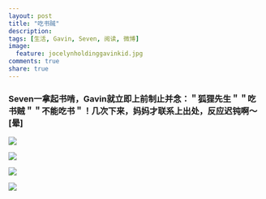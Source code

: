 ```yaml
---
layout: post
title: "吃书贼"
description: 
tags: [生活, Gavin, Seven, 阅读, 微博]
image:
  feature: jocelynholdinggavinkid.jpg
comments: true
share: true
---
```



### Seven一拿起书啃，Gavin就立即上前制止并念：＂狐狸先生＂＂吃书贼＂＂不能吃书＂！几次下来，妈妈才联系上出处，反应迟钝啊〜[晕] ###

![](http://i.imgur.com/hUugWji.jpg)

![](http://i.imgur.com/0g4lYAT.jpg)

![](http://i.imgur.com/O8biOVj.jpg)

![](http://i.imgur.com/7plhN6D.jpg)

